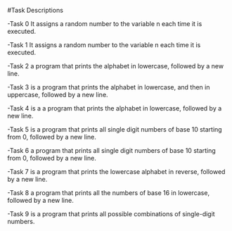 #Task Descriptions

-Task 0 It assigns a random number to the variable n each time it is executed.

-Task 1 It assigns a random number to the variable n each time it is executed.

-Task 2 a program that prints the alphabet in lowercase, followed by a new line.

-Task 3 is a program that prints the alphabet in lowercase, and then in uppercase, followed by a new line.

-Task 4 is a a program that prints the alphabet in lowercase, followed by a new line.

-Task 5 is a program that prints all single digit numbers of base 10 starting from 0, followed by a new line.

-Task 6 a program that prints all single digit numbers of base 10 starting from 0, followed by a new line.

-Task 7 is a program that prints the lowercase alphabet in reverse, followed by a new line.

-Task 8 a program that prints all the numbers of base 16 in lowercase, followed by a new line.

-Task 9 is a program that prints all possible combinations of single-digit numbers.